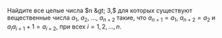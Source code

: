 Найдите все целые числа $n &gt; 3,$ для которых существуют вещественные числа $a_1,$ $a_2,$ $\ldots,$ $a_{n+2}$ такие, что $a_{n+1} = a_1$, $a_{n+2} = a_2$ и $a_ia_{i + 1} + 1 = a_{i + 2},$ при всех $i = 1, 2, \dots, n.$